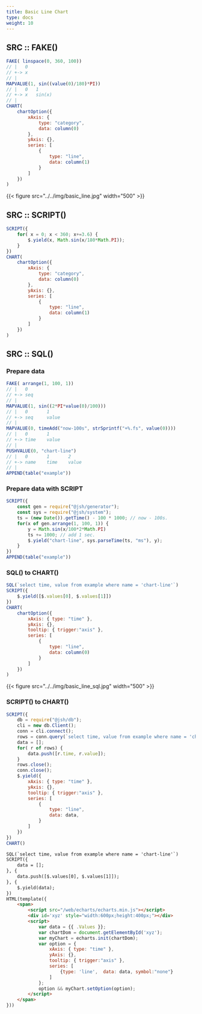 ```yaml
---
title: Basic Line Chart
type: docs
weight: 10
---
```


## SRC :: FAKE()

```js {linenos=table,linenostart=1}
FAKE( linspace(0, 360, 100))
// |   0
// +-> x
// |
MAPVALUE(1, sin((value(0)/180)*PI))
// |   0   1
// +-> x   sin(x)
// |
CHART(
    chartOption({
        xAxis: {
            type: "category",
            data: column(0)
        },
        yAxis: {},
        series: [
            {
                type: "line",
                data: column(1)
            }
        ]
    })
)
```

{{< figure src="../../img/basic_line.jpg" width="500" >}}

## SRC :: SCRIPT()

```js {linenos=table,linenostart=1}
SCRIPT({
    for( x = 0; x < 360; x+=3.6) {
        $.yield(x, Math.sin(x/180*Math.PI));
    }
})
CHART(
    chartOption({
        xAxis: {
            type: "category",
            data: column(0)
        },
        yAxis: {},
        series: [
            {
                type: "line",
                data: column(1)
            }
        ]
    })
)
```

## SRC :: SQL()

### Prepare data

```js {linenos=table,linenostart=1}
FAKE( arrange(1, 100, 1))
// |   0
// +-> seq
// |
MAPVALUE(1, sin((2*PI*value(0)/100)))
// |   0       1
// +-> seq     value
// |
MAPVALUE(0, timeAdd("now-100s", strSprintf("+%.fs", value(0))))
// |   0       1
// +-> time    value
// |
PUSHVALUE(0, "chart-line")
// |   0       1       2
// +-> name    time    value
// |
APPEND(table("example"))
```

### Prepare data with SCRIPT

```js {linenos=table,linenostart=1}
SCRIPT({
    const gen = require("@jsh/generator");
    const sys = require("@jsh/system");
    ts = (new Date()).getTime() - 100 * 1000; // now - 100s.
    for(x of gen.arrange(1, 100, 1)) {
        y = Math.sin(x/100*2*Math.PI)
        ts += 1000; // add 1 sec.
        $.yield("chart-line", sys.parseTime(ts, "ms"), y);
    }
})
APPEND(table("example"))
```

### SQL() to CHART()

```js {linenos=table,hl_lines=[4,10],linenostart=1}
SQL(`select time, value from example where name = 'chart-line'`)
SCRIPT({
    $.yield([$.values[0], $.values[1]])
})
CHART(
    chartOption({
        xAxis: { type: "time" },
        yAxis: {},
        tooltip: { trigger:"axis" },
        series: [
            {
                type: "line",
                data: column(0)
            }
        ]
    })
)
```

{{< figure src="../../img/basic_line_sql.jpg" width="500" >}}

### SCRIPT() to CHART()

```js {{linenos=table,linenostart=1}}
SCRIPT({
    db = require("@jsh/db");
    cli = new db.Client();
    conn = cli.connect();
    rows = conn.query(`select time, value from example where name = 'chart-line'`)
    data = [];
    for( r of rows) {
        data.push([r.time, r.value]);
    }
    rows.close();
    conn.close();
    $.yield({
        xAxis: { type: "time" },
        yAxis: {},
        tooltip: { trigger:"axis" },
        series: [
            {
                type: "line",
                data: data,
            }
        ]
    })
})
CHART()
```

```html {{linenos=table,linenostart=1}}
SQL(`select time, value from example where name = 'chart-line'`)
SCRIPT({
    data = [];
}, {
    data.push([$.values[0], $.values[1]]);
}, {
    $.yield(data); 
})
HTML(template({
    <span>
        <script src="/web/echarts/echarts.min.js"></script>
        <div id='xyz' style="width:600px;height:400px;"></div>
        <script>
            var data = {{ .Values }};
            var chartDom = document.getElementById('xyz');
            var myChart = echarts.init(chartDom);
            var option = {
                xAxis: { type: "time" },
                yAxis: {},
                tooltip: { trigger:"axis" },
                series: [
                    {type: 'line',  data: data, symbol:"none"}
                ]
            };
            option && myChart.setOption(option);
        </script>
    </span>
}))
```
